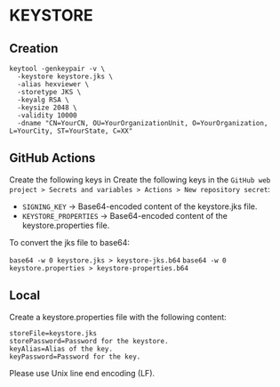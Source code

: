 # KEYSTORE

## Creation

```
keytool -genkeypair -v \
  -keystore keystore.jks \
  -alias hexviewer \
  -storetype JKS \
  -keyalg RSA \
  -keysize 2048 \
  -validity 10000
  -dname "CN=YourCN, OU=YourOrganizationUnit, O=YourOrganization, L=YourCity, ST=YourState, C=XX"
```

## GitHub Actions

Create the following keys in Create the following keys in the `GitHub web project > Secrets and variables > Actions > New repository secret`:
* `SIGNING_KEY` -> Base64-encoded content of the keystore.jks file.
* `KEYSTORE_PROPERTIES` -> Base64-encoded content of the keystore.properties file.

To convert the jks file to base64:

```base64 -w 0 keystore.jks > keystore-jks.b64```
```base64 -w 0 keystore.properties > keystore-properties.b64```

## Local

Create a keystore.properties file with the following content:
```
storeFile=keystore.jks
storePassword=Password for the keystore.
keyAlias=Alias of the key.
keyPassword=Password for the key.
```

Please use Unix line end encoding (LF).
